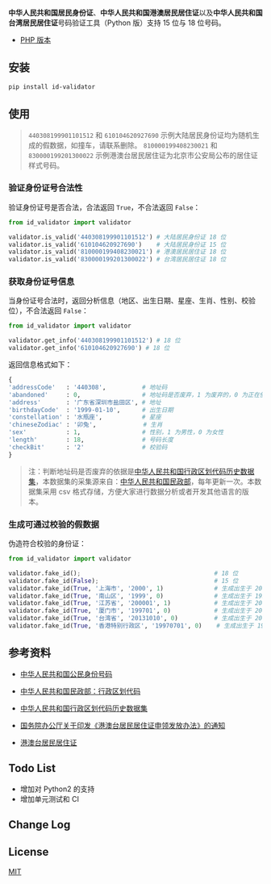 

**中华人民共和国居民身份证**、**中华人民共和国港澳居民居住证**以及**中华人民共和国台湾居民居住证**号码验证工具（Python 版）支持 15 位与 18 位号码。

* [PHP 版本](https://github.com/jxlwqq/id-validator)


## 安装

```bash
pip install id-validator
```
 

## 使用

> `440308199901101512` 和 `610104620927690` 示例大陆居民身份证均为随机生成的假数据，如撞车，请联系删除。
> `810000199408230021` 和 `830000199201300022` 示例港澳台居民居住证为北京市公安局公布的居住证样式号码。

### 验证身份证号合法性

验证身份证号是否合法，合法返回 `True`，不合法返回 `False`：

```python
from id_validator import validator

validator.is_valid('440308199901101512') # 大陆居民身份证 18 位
validator.is_valid('610104620927690')    # 大陆居民身份证 15 位
validator.is_valid('810000199408230021') # 港澳居民居住证 18 位
validator.is_valid('830000199201300022') # 台湾居民居住证 18 位
```


### 获取身份证号信息

当身份证号合法时，返回分析信息（地区、出生日期、星座、生肖、性别、校验位），不合法返回 `False`：
```python
from id_validator import validator

validator.get_info('440308199901101512') # 18 位
validator.get_info('610104620927690') # 18 位
```

返回信息格式如下：

```python
{
'addressCode'   : '440308',          # 地址码   
'abandoned'     : 0,                 # 地址码是否废弃，1 为废弃的，0 为正在使用的
'address'       : '广东省深圳市盐田区', # 地址
'birthdayCode'  : '1999-01-10',      # 出生日期
'constellation' : '水瓶座',           # 星座
'chineseZodiac' : '卯兔',             # 生肖
'sex'           : 1,                 # 性别，1 为男性，0 为女性
'length'        : 18,                # 号码长度
'checkBit'      : '2'                # 校验码
}
```

> 注：判断地址码是否废弃的依据是[中华人民共和国行政区划代码历史数据集](https://github.com/jxlwqq/address-code-of-china)，本数据集的采集源来自：[中华人民共和国民政部](http://www.mca.gov.cn/article/sj/xzqh//1980/)，每年更新一次。本数据集采用 csv 格式存储，方便大家进行数据分析或者开发其他语言的版本。

### 生成可通过校验的假数据
伪造符合校验的身份证：
```python
from id_validator import validator

validator.fake_id();                                     # 18 位
validator.fake_id(False);                                # 15 位
validator.fake_id(True, '上海市', '2000', 1)              # 生成出生于 2000 年上海市的男性居民身份证
validator.fake_id(True, '南山区', '1999', 0)              # 生成出生于 1999 年广东省深圳市南山区的女性居民身份证
validator.fake_id(True, '江苏省', '200001', 1)            # 生成出生于 2000 年 1 月江苏省的男性居民身份证
validator.fake_id(True, '厦门市', '199701', 0)            # 生成出生于 2000 年 1 月福建省厦门市的女性居民身份证
validator.fake_id(True, '台湾省', '20131010', 0)          # 生成出生于 2013 年 10 月 10 日台湾省的女性居民居住证
validator.fake_id(True, '香港特别行政区', '19970701', 0)    # 生成出生于 1997 年 7 月 1 日香港特别行政区的女性居民居住证
``` 

## 参考资料

* [中华人民共和国公民身份号码](https://zh.wikipedia.org/wiki/中华人民共和国公民身份号码)

* [中华人民共和国民政部：行政区划代码](http://www.mca.gov.cn/article/sj/xzqh/)

* [中华人民共和国行政区划代码历史数据集](https://github.com/jxlwqq/address-code-of-china)

* [国务院办公厅关于印发《港澳台居民居住证申领发放办法》的通知](http://www.gov.cn/zhengce/content/2018-08/19/content_5314865.htm)

* [港澳台居民居住证](https://zh.wikipedia.org/wiki/港澳台居民居住证)

## Todo List

* 增加对 Python2 的支持
* 增加单元测试和 CI

## Change Log


## License
[MIT](LICENSE)


